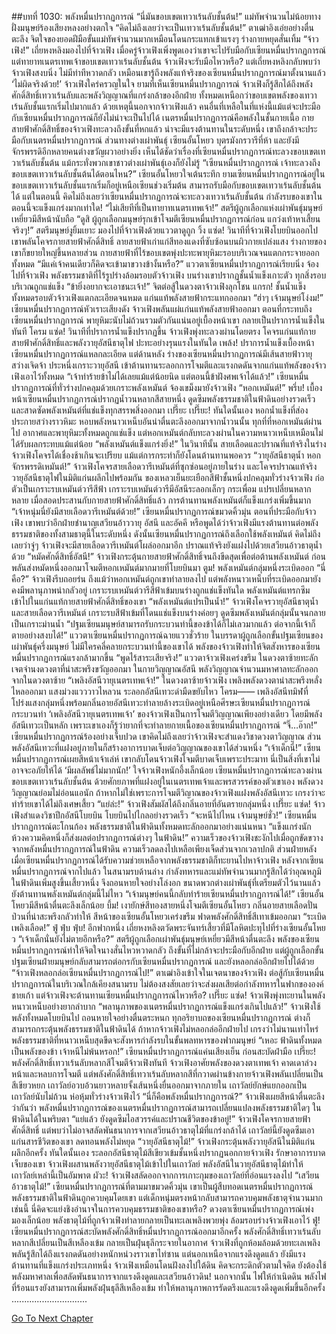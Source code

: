 ##บทที่ 1030: พลังหมื่นปรากฏการณ์
“นี่มันขอบเขตเทวาเร้นลับชั้นต้น!”
แม่ทัพจำนวนไม่น้อยทางฝั่งมนุษย์ร้องเสียงหลงอย่างตกใจ
“คิดไม่ถึงเลยว่าจะเป็นเทวาเร้นลับชั้นต้น!”
ตาเฒ่าอิงเอ่ยอย่างตื่นตะลึง
จิตใจของยอดฝีมือขั้นแม่ทัพจำนวนมากเหมือนโดนกระแทกเข้าแรงๆ ร่างกายหยุดสั่นเทิ้ม
“จ้าวเฟิง!”
เถี่ยหงหลิงมองไปที่จ้าวเฟิง
เมื่อครู่จ้าวเฟิงเพิ่งพูดเองว่าเขาจะไปรับมือกับเซียนหมื่นปรากฏการณ์ แต่ทายาทเนตรเทพเจ้าขอบเขตเทวาเร้นลับชั้นต้น จ้าวเฟิงจะรับมือไหวหรือ?
แต่เถี่ยหงหลิงกลับพบว่าจ้าวเฟิงสงบนิ่ง ไม่มีท่าทีหวาดกลัว เหมือนเขารู้ถึงพลังแท้จริงของเซียนหมื่นปรากฏการณ์มาตั้งนานแล้ว
‘ไม่ผิดจริงด้วย!’
จ้าวเฟิงใคร่ครวญในใจ
ยามที่เห็นเซียนหมื่นปรากฏการณ์ จ้าวเฟิงก็รู้สึกได้ถึงพลังศักดิ์สิทธิ์เทวาเร้นลับและพลังวิญญาณที่แกร่งกล้าของอีกฝ่าย ทั้งหมดเหนือกว่าขอบเขตพลังของเทวาเร้นลับชั้นแรกเริ่มไปมากแล้ว
ด้วยเหตุนี้นอกจากจ้าวเฟิงแล้ว คนอื่นที่เหลือในที่แห่งนี้แม้แต่จะประมือกับเซียนหมื่นปรากฏการณ์ก็ยังไม่น่าจะเป็นไปได้
เนตรหมื่นปรากฏการณ์คือพลังในชั้นกายเนื้อ กายสายฟ้าศักดิ์สิทธิ์ของจ้าวเฟิงทะลวงถึงขั้นที่หกแล้ว น่าจะมีแรงต้านทานในระดับหนึ่ง เขาถึงกล้าจะประมือกับเนตรหมื่นปรากฏการณ์
ส่วนทางต่างเผ่าพันธุ์ เซียนอั้นโหยว บุตรมังกรวารีที่ห้า และยังมีจักรพรรดิอีกหลายคนต่างขวัญผวาอย่างยิ่ง
เห็นได้ชัดว่าเรื่องที่เซียนหมื่นปรากฏการณ์ทะลวงขอบเขตเทวาเร้นลับชั้นต้น แม้กระทั่งพวกเขาชาวต่างเผ่าพันธุ์เองก็ยังไม่รู้
“เซียนหมื่นปรากฏการณ์ เจ้าทะลวงถึงขอบเขตเทวาเร้นลับชั้นต้นได้ตอนไหน?”
เซียนอั้นโหยวใจเต้นระทึก
ยามเซียนหมื่นปรากฏการณ์อยู่ในขอบเขตเทวาเร้นลับชั้นแรกเริ่มก็อยู่เหนือเซียนช่วงเริ่มต้น สามารถรับมือกับขอบเขตเทวาเร้นลับชั้นต้นได้ แต่ในตอนนี้ คิดไม่ถึงเลยว่าเซียนหมื่นปรากฏการณ์จะทะลวงเทวาเร้นลับชั้นต้น กำลังรบของเขาในตอนนี้จะแข็งแกร่งมากเท่าใด!
“ไม่เสียทีที่เป็นทายาทเนตรเทพเจ้า!”
สตรีผู้ถูกเลือกแห่งเผ่าพันธุ์มนุษย์เหยี่ยวมีสีหน้านับถือ
“ดูสิ ผู้ถูกเลือกมนุษย์รุกเข้าโจมตีเซียนหมื่นปรากฏการณ์ก่อน แกว่งเท้าหาเสี้ยนจริงๆ!”
สตรีมนุษย์งูยิ้มเยาะ มองไปที่จ้าวเฟิงด้วยแววตาดูถูก
วิ้ง แซ่ด!
วินาทีที่จ้าวเฟิงโบยบินออกไป เขาพลันโคจรกายสายฟ้าศักดิ์สิทธิ์ ลายสายฟ้าเก่าแก่สีทองแดงที่ซับซ้อนบนผิวกายเปล่งแสง ร่างกายของเขาก็ขยายใหญ่ขึ้นหลายส่วน กายสายฟ้าที่ไร้ขอบเขตพุ่งปะทะพายุหิมะรอบบริเวณจนแตกกระจายออกทั้งหมด
“มีแค่เจ้าคนเดียวก็คิดจะเข้ามาขวางข้างั้นหรือ?”
แววตาเซียนหมื่นปรากฏการณ์เรียบนิ่ง จ้องไปที่จ้าวเฟิง
พลังธรรมชาติที่ไร้รูปร่างล้อมรอบตัวจ้าวเฟิง
บนร่างเขาปรากฏชั้นน้ำแข็งเกาะตัว ทุกสิ่งรอบบริเวณถูกแช่แข็ง
“ข้ายิ่งอยากจะเอาชนะเจ้า!”
จิตต่อสู้ในดวงตาจ้าวเฟิงลุกโชน
แกรก!
ชั้นน้ำแข็งทั้งหมดรอบตัวจ้าวเฟิงแตกละเอียดจนหมด แก่นแท้พลังสายฟ้ากระแทกออกมา
“ฮ่าๆ เจ้ามนุษย์โง่งม!”
เซียนหมื่นปรากฏการณ์หัวเราะเสียงดัง
จ้าวเฟิงพลันแผ่แก่นแท้พลังสายฟ้าออกมา ตอนที่กระทบถึงเซียนหมื่นปรากฏการณ์ พายุหิมะนับไม่ถ้วนรวมตัวกันแน่นอยู่เบื้องหน้าเขา กลายเป็นปราการน้ำแข็งในทันที
โครม แซ่ด!
วินาทีที่ปราการน้ำแข็งปรากฏขึ้น จ้าวเฟิงพุ่งทะลวงผ่านโดยตรง โคจรแก่นแท้กายสายฟ้าศักดิ์สิทธิ์และพลังวายุอัสนีธาตุไฟ ปะทะอย่างรุนแรงในทันใด
เพล้ง!
ปราการน้ำแข็งเบื้องหน้าเซียนหมื่นปรากฏการณ์แหลกละเอียด แต่ด้านหลัง ร่างของเซียนหมื่นปรากฏการณ์มีเส้นสายฟ้าวายุสว่างเจิดจ้า ประหนึ่งเกราะวายุอัสนี เข้าต้านทานระลอกการโจมตีและแรงกดดันจากแก่นแท้พลังของจ้าวเฟิงเอาไว้ทั้งหมด
“เจ้าทำร้ายข้าไม่ได้เลยแม้แต่น้อยนิด แต่ตอนนี้ข้าฝังศพเจ้าได้แล้ว!”
เซียนหมื่นปรากฏการณ์ที่ทั่วร่างปกคลุมด้วยเกราะพลังเหมันต์ จ้องเขม็งมายังจ้าวเฟิง
“หอกเหมันต์!”
พรึ่บ!
เบื้องหน้าเซียนหมื่นปรากฏการณ์ปรากฏน้ำวนหลากสีสายหนึ่ง ดูดซึมพลังธรรมชาติในฟ้าดินอย่างรวดเร็ว และสาดซัดพลังเหมันต์ที่แช่แข็งทุกสรรพสิ่งออกมา
เปรี๊ยะ เปรี๊ยะ!
ทันใดนั้นเอง หอกน้ำแข็งที่ส่องประกายสว่างราวหิมะ หอบพลังหนาวเหน็บอันน่าตื่นตะลึงออกมาจากน้ำวนนั้น
ทุกที่ที่หอกเหมันต์ผ่านไป อากาศและพายุหิมะทั้งหมดถูกแช่แข็ง แต่หอกเหมันต์กลับทะลวงผ่านในความหนาวเหน็บเหมือนไม่ได้รับผลกระทบแม้แต่น้อย
“พลังเหมันต์แข็งแกร่งยิ่ง!”
ในวินาทีนั้น สายเลือดและปราณที่แท้จริงในร่างจ้าวเฟิงโคจรได้เชื่องช้าเกินจะเปรียบ แม้แต่การกระทำก็ยังโดนต้านทานพอควร
“วายุอัสนีธาตุน้ำ หอกจักรพรรดิเหมันต์!”
จ้าวเฟิงโคจรสายเลือดวารีเหมันต์ที่ซุกซ่อนอยู่ภายในร่าง และโคจรปราณแท้จริงวายุอัสนีธาตุไฟในมิติแก่นผลึกไปพร้อมกัน
ของเหลวเย็นยะเยือกสีฟ้าชั้นหนึ่งปกคลุมทั่วร่างจ้าวเฟิง ก่อตัวเป็นเกราะรบเหมันต์วารีสีฟ้า
เกราะรบเหมันต์วารีมีอัสนีระลอกเล็กๆ กระเพื่อม แปรเปลี่ยนหลากหลาย เมื่อสอดประสานกับกายสายฟ้าศักดิ์สิทธิ์แล้ว การต้านทานพลังเหมันต์ก็แข็งแกร่งเพิ่มขึ้นมาก
“เจ้าหนุ่มนี่ยังมีสายเลือดวารีเหมันต์ด้วย!”
เซียนหมื่นปรากฏการณ์ขมวดคิ้วมุ่น
ตอนที่ประมือกับจ้าวเฟิง เขาพบว่าอีกฝ่ายชำนาญเสวียนอ้าววายุ อัสนี และอัคคี
หรือพูดได้ว่าจ้าวเฟิงมีแรงต้านทานต่อพลังธรรมชาติของทั้งสามธาตุนี้ในระดับหนึ่ง ดังนั้นเซียนหมื่นปรากฏการณ์ถึงเลือกใช้พลังเหมันต์
คิดไม่ถึงเลยว่าจู่ๆ จ้าวเฟิงจะมีสายเลือดวารีเหมันต์โผล่ออกมาอีก ปราณแท้จริงยังแฝงไปด้วยเสวียนอ้าวธาตุน้ำด้วย
“หมัดศักดิ์สิทธิ์อัสนี!”
จ้าวเฟิงกระตุ้นกายสายฟ้าศักดิ์สิทธิ์จนถึงขีดสุดเพื่อต่อต้านพลังเหมันต์ ก่อนพลันส่งหมัดหนึ่งออกมาโจมตีหอกเหมันต์มากมายที่โบยบินมา
ตูม!
พลังเหมันต์กลุ่มหนึ่งระเบิดออก
“นี่คือ?”
จ้าวเฟิงรีบถอยร่น
ถึงแม้ว่าหอกเหมันต์ถูกเขาทำลายลงไป แต่พลังหนาวเหน็บที่ระเบิดออกมายังคงมีพลานุภาพน่ากลัวอยู่
เกราะรบเหมันต์วารีสีฟ้าเข้มบนร่างถูกแช่แข็งทันใด พลังเหมันต์แทรกซึมเข้าไปในแก่นแท้กายสายฟ้าศักดิ์สิทธิ์ของเขา
“พลังเหมันต์แปรเป็นน้ำ!”
จ้าวเฟิงโคจรวายุอัสนีธาตุน้ำและสายเลือดวารีเหมันต์ เกราะรบสีฟ้าเข้มที่โดนแช่แข็งบนร่างค่อยๆ ดูดซึมพลังเหมันต์กลุ่มนั้นจนกลายเป็นเกราะม่านน้ำ
“ปฐมเซียนมนุษย์สามารถรับกระบวนท่านี้ของข้าได้ก็ไม่เลวมากแล้ว ต่อจากนี้เจ้าก็ตายอย่างสงบได้!”
แววตาเซียนหมื่นปรากฏการณ์ฉายแววชั่วร้าย
ในบรรดาผู้ถูกเลือกขั้นปฐมเซียนของเผ่าพันธุ์ครึ่งมนุษย์ ไม่มีใครคลี่คลายกระบวนท่านี้ของเขาได้
พลังของจ้าวเฟิงทำให้จิตสังหารของเซียนหมื่นปรากฏการณ์แรงกล้ามากขึ้น
“พูดไร้สาระเสียจริง!”
แววตาจ้าวเฟิงเคร่งขรึม ในดวงตาซ้ายทะลักเจตจำนงดวงตาที่น่าสะพรึงขวัญออกมา
ในกายวิญญาณอัสนี พลังวิญญาณจำนวนมหาศาลทะลักออกจากในดวงตาซ้าย
“เพลิงอัสนีวายุเนตรเทพเจ้า!”
ในดวงตาซ้ายจ้าวเฟิง เพลิงพลังดวงตาน่าสะพรึงหลั่งไหลออกมา แสงม่วงแวววาวไหลวน ระลอกอัสนีเทวะดำมืดขยับไหว
โครม——
เพลิงอัสนีทมิฬที่โปร่งแสงกลุ่มหนึ่งพร้อมกลิ่นอายอัสนีเทวะทำลายล้างระเบิดอยู่เหนือศีรษะเซียนหมื่นปรากฏการณ์
กระบวนท่า ‘เพลิงอัสนีวายุเนตรเทพเจ้า’ ของจ้าวเฟิงเป็นการโจมตีวิญญาณเพียงอย่างเดียว โดยมีพลังอัสนีเทวะเป็นหลัก เพราะเขาเองก็รู้ว่ายากที่จะทำลายกายเนื้อของเซียนหมื่นปรากฏการณ์
“จิ๊…อ๊าก!”
เซียนหมื่นปรากฏการณ์ร้องอย่างเจ็บปวด
เขาคิดไม่ถึงเลยว่าจ้าวเฟิงจะสำแดงวิชาดวงตาวิญญาณ ส่วนพลังอัสนีเทวะที่แฝงอยู่ภายในก็สร้างอาการบาดเจ็บต่อวิญญาณของเขาได้ส่วนหนึ่ง
“เจ้าเด็กนี่!”
เซียนหมื่นปรากฏการณ์เผยสีหน้าเจ้าเล่ห์
เขากลับโดนจ้าวเฟิงโจมตีบาดเจ็บเพราะประมาท นี่เป็นสิ่งที่เขาไม่อาจจะอภัยให้ได้
‘มีผลลัพธ์ไม่มากนัก!’
ใจจ้าวเฟิงหนักอึ้งเล็กน้อย
เซียนหมื่นปรากฏการณ์ทะลวงผ่านขอบเขตเทวาเร้นลับชั้นต้น ด้วยศักยภาพที่แฝงอยู่ในเนตรเทพเจ้าและพรสวรรค์ของตัวเขาเอง พลังดวงวิญญาณย่อมไม่อ่อนแอนัก ถ้าหากไม่ใช่เพราะการโจมตีวิญาณของจ้าวเฟิงแฝงพลังอัสนีเทวะ เกรงว่าจะทำร้ายเขาได้ไม่ถึงเศษเสี้ยว
“แย่ล่ะ!”
จ้าวเฟิงสัมผัสได้ถึงกลิ่นอายที่อันตรายกลุ่มหนึ่ง
เปรี๊ยะ แซ่ด!
จ้าวเฟิงสำแดงวิชาปีกอัสนีโบยบิน โบยบินไปไกลอย่างรวดเร็ว
“จะหนีไปไหน เจ้ามนุษย์ชั่ว!”
เซียนหมื่นปรากฏการณ์ตะโกนก้อง พลังธรรมชาติในฟ้าดินทั้งหมดทะลักออกมาอย่างแน่นหนา
“แข็งแกร่งนัก ห้วงความคิดหนึ่งก็ส่งผลต่อปรากฏการณ์ต่างๆ ในฟ้าดิน!”
ความเร็วของจ้าวเฟิงชะงักไปเมื่อถูกขัดขวางจากพลังหมื่นปรากฏการณ์ในฟ้าดิน ความเร็วลดลงไปเหลือเพียงเจ็ดส่วนจากเวลาปกติ
ส่วนฝ่ายหลัง เมื่อเซียนหมื่นปรากฏการณ์ได้รับความช่วยเหลือจากพลังธรรมชาติก็ทะยานไปหาจ้าวเฟิง
หลังจากเซียนหมื่นปรากฏการณ์จากไปแล้ว ในสนามรบด้านล่าง กำลังทหารและแม่ทัพจำนวนมากรู้สึกได้ว่าอุณหภูมิในฟ้าดินเพิ่มสูงขึ้นเสี้ยวหนึ่ง จึงถอนหายใจอย่างโล่งอก
ขนาดพวกต่างเผ่าพันธุ์ที่เตรียมตัวไว้นานแล้วยังต้านทานพลังเหมันต์กลุ่มนี้ไม่ไหว
“เจ้ามนุษย์คนนี้กลับทำร้ายเซียนหมื่นปรากฏการณ์ได้!”
เซียนอั้นโหยวมีสีหน้าตื่นตะลึงเล็กน้อย
บึ้ม!
เงายักษ์สีทองสายหนึ่งโจมตีเซียนอั้นโหยว กลิ่นอายสายเลือดปั่นป่วนที่น่าสะพรึงกลัวทำให้
สีหน้าของเซียนอั้นโหยวเคร่งขรึม ฟาดพลังศักดิ์สิทธิ์สีเทาเข้มออกมา
“ระเบิดเพลิงเลือด!”
ฟู่ ฟุ่บ ฟุ่บ!
อีกฟากหนึ่ง เถี่ยหงหลิงตวัดพระจันทร์เสี้ยวที่มีโลหิตปะทุไปที่ร่างเซียนอั้นโหยว
“เจ้าเด็กนั่นยังไม่ตายอีกหรือ?”
สตรีผู้ถูกเลือกเผ่าพันธุ์มนุษย์เหยี่ยวมีสีหน้าตื่นตะลึง
พลังของเซียนหมื่นปรากฏการณ์ทำให้จิตใจนางสั่นไหวหวาดกลัว ถึงขั้นที่ไม่กล้าจะประมือกับอีกฝ่าย
แต่ผู้ถูกเลือกขั้นปฐมเซียนฝ่ายมนุษย์กลับสามารถต่อกรกับเซียนหมื่นปรากฏการณ์ และยังหลอกล่ออีกฝ่ายไปได้ด้วย
“จ้าวเฟิงหลอกล่อเซียนหมื่นปรากฏการณ์ไป!”
ตาเฒ่าอิงเข้าใจในเจตนาของจ้าวเฟิง
ต่อสู้กับเซียนหมื่นปรากฏการณ์ในบริเวณใกล้เคียงสนามรบ ไม่ต้องสงสัยเลยว่าจะส่งผลเสียต่อกำลังทหารในฟากขององค์ชายเก้า
แต่จ้าวเฟิงจะต้านทานเซียนหมื่นปรากฏการณ์ไหวหรือ?
เปรี๊ยะ แซ่ด!
จ้าวเฟิงพุ่งทะยานในพลังหนาวเหน็บอย่างยากลำบาก
“พลานุภาพของเนตรหมื่นปรากฏการณ์แข็งแกร่งเกินไปแล้ว!”
จ้าวเฟิงใช้พลังทั้งหมดโบยบินไป ถอนหายใจอย่างตื่นตระหนก
ทุกอริยาบถของเซียนหมื่นปรากฏการณ์ ต่างก็สามารถกระตุ้นพลังธรรมชาติในฟ้าดินได้
ถ้าหากจ้าวเฟิงไม่หลอกล่ออีกฝ่ายไป เกรงว่าไม่นานเท่าไหร่ พลังธรรมชาติที่หนาวเหน็บสุดขีดจะสังหารกำลังรบในขั้นพลทหารของฟากมนุษย์
“เหอะ ฟ้าดินทั้งหมดเป็นพลังของข้า เจ้าหนีไม่พ้นหรอก!”
เซียนหมื่นปรากฏการณ์แค่นเสียงเย็น ก่อนสะบัดฝ่ามือ
เปรี๊ยะ!
พลังศักดิ์สิทธิ์เทวาเร้นลับหลากสีโจมตีจ้าวเฟิงทันที
จ้าวเฟิงอาศัยพลังของดวงตาเทพเจ้า คาดเดาล่วงหน้าและหลบการโจมตี
แต่พลังศักดิ์สิทธิ์เทวาเร้นลับหลากสีที่กวาดผ่านข้างกายจ้าวเฟิงพลันเปลี่ยนเป็นสีเขียวหยก เถาวัลย์อวบอ้วนยาวหลายจั้งเส้นหนึ่งยื่นออกมาจากภายใน เถาวัลย์ยักษ์แยกออกเป็นเถาวัลย์นับไม่ถ้วน ห่อหุ้มทั่วร่างจ้าวเฟิงไว้
“นี่ก็คือพลังหมื่นปรากฏการณ์?”
จ้าวเฟิงเผยสีหน้าตื่นตะลึง
ว่ากันว่า พลังหมื่นปรากฏการณ์ของเนตรหมื่นปรากฏการณ์สามารถเปลี่ยนแปลงพลังธรรมชาติใดๆ ในฟ้าดินได้ในพริบตา
“แย่แล้ว ยังดูดซึมไอสวรรค์และปราณชีวิตของข้าอยู่!”
จ้าวเฟิงโคจรกายสายฟ้าศักดิ์สิทธิ์ แต่พบว่าไม่อาจสลัดพันธนาการจากเสวียนอ้าวธาตุไม้ที่แกร่งกล้าได้ เถาวัลย์นี้ยังดูดซึมเอาแก่นสารชีวิตของเขา ลดทอนพลังไม่หยุด
“วายุอัสนีธาตุไม้!”
จ้าวเฟิงกระตุ้นพลังวายุอัสนีในมิติแก่นผลึกอีกครั้ง
ทันใดนั้นเอง ระลอกอัสนีธาตุไม้สีเขียวเข้มชั้นหนึ่งปรากฏนอกกายจ้าวเฟิง รักษาอาการบาดเจ็บของเขา
จ้าวเฟิงผสานพลังวายุอัสนีธาตุไม้เข้าไปในเถาวัลย์ พลังอัสนีในวายุอัสนีธาตุไม้ทำให้เถาวัลย์เหล่านี้เป็นอัมพาต
ผัวะ!
จ้าวเฟิงสลัดออกจากการเกาะกุมของเถาวัลย์ที่อ่อนแรงลงไป
“เสวียนอ้าวธาตุไม้!”
เซียนหมื่นปรากฏการณ์ที่ตามมาขมวดคิ้วมุ่น
เขาเป็นผู้สืบทอดเนตรหมื่นปรากฏการณ์ พลังธรรมชาติในฟ้าดินถูกควบคุมโดยเขา
แต่เด็กหนุ่มตรงหน้ากลับสามารถควบคุมพลังธาตุจำนวนมากเช่นนี้ นี่คิดจะแย่งชิงอำนาจในการควบคุมธรรมชาติของเขาหรือ?
ดวงตาเซียนหมื่นปรากฏการณ์เพ่งมองเล็กน้อย พลังธาตุไม้ที่ถูกจ้าวเฟิงทำลายกลายเป็นทะเลเพลิงพวยพุ่ง ล้อมรอบร่างจ้าวเฟิงเอาไว้
ฟู่!
เซียนหมื่นปรากฏการณ์สะบัดพลังศักดิ์สิทธิ์หมื่นปรากฏการณ์ออกมาอีกครั้ง พลังศักดิ์สิทธิ์เทวาเร้นลับหลากสีเปลี่ยนเป็นสีเหลืองเข้ม กลายเป็นฝุ่นธุลีกระจายในอากาศ
จ้าวเฟิงที่ถูกห้อมล้อมด้วยทะเลเพลิงพลันรู้สึกได้ถึงแรงกดดันอย่างหนักหน่วงราวเขาไท่ซาน
แต่นอกเหนือจากแรงดึงดูดแล้ว ยังมีแรงต้านทานที่แข็งแกร่งประเภทหนึ่ง จ้าวเฟิงเหมือนโดนฝังลงไปใต้ดิน คิดจะกระดิกตัวตามใจคิด ยังต้องใช้พลังมหาศาลเพื่อสลัดพันธนาการจากแรงดึงดูดและเสวียนอ้าวดิน!
นอกจากนั้น ไฟให้กำเนิดดิน พลังไฟที่ร้อนแรงยังสามารถเพิ่มพลังฝุ่นธุลีสีเหลืองเข้ม ทำให้พลานุภาพการรัดตรึงและแรงดึงดูดเพิ่มขึ้นอีกครั้ง
..............................


[Go To Next Chapter]( ./268.md)